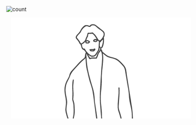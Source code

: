 ![count](https://visitor-badge.laobi.icu/badge?page_id=https://github.com/WangRongsheng)

<div align=center><img  src="https://github.com/CarryChang/CarryChang/blob/master/cai.gif"></dev>
